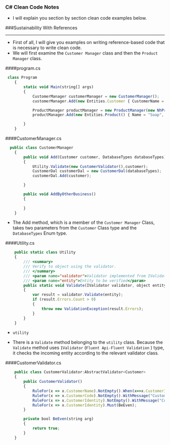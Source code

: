 ### C# Clean Code Notes
- I will explain you section by section clean code examples below.

###Sustainability With References
                
-----

- First of all, I will give you examples on writing reference-based code that is necessary to write clean code.
- We will first examine the `Customer Manager`  class and then the `Product Manager`   class.

####program.cs
```javascript
 class Program
    {
        static void Main(string[] args)
        {
            CustomerManager customerManager = new CustomerManager();
            customerManager.Add(new Entities.Customer { CustomerName = "Alican", CustomerCode = "AFWQFW2213", CustomerIdentity = "2589631725" }, Enums.DatabaseTypes.Oracle);

            ProductManager productManager = new ProductManager(new NhProductDal(),new StockControllerServiceAdapter());
            productManager.Add(new Entities.Product() { Name = "Soap", Quantity = 102, Barcode = "AFWQ212352" });

        }
    }
```


####CustomerManager.cs
```javascript
  public class CustomerManager
    {
        public void Add(Customer customer, DatabaseTypes databaseTypes)
        {
            Utility.Validate(new CustomerValidator(),customer);
            CustomerDal customerDal = new CustomerDal(databaseTypes);
            customerDal.Add(customer);

        }

        public void AddByOtherBusiness()
        {
             
        }
    }
```
- The Add method, which is a member of the `Customer Manager`  Class, takes two parameters from the `Customer`  Class type and the  `DatabaseTypes`  Enum type.

####Utility.cs
```javascript
    public static class Utility
    {
        /// <summary>
        /// Verify to object using the validator.
        /// </summary>
        /// <param name="validator">Validator implemented from IValidator.</param>
        /// <param name="entity">Entity to be verified</param>
        public static void Validate(IValidator validator, object entity)// First Parameter is : CustomerValidator Second Parameter is : Entity(Customer)
        {
            var result = validator.Validate(entity);
            if (result.Errors.Count > 0)
            {
                throw new ValidationException(result.Errors);
            }
        }
    }
```

- `utility` 

- There is a `Validate`  method belonging to the `utility`  class.
Because the `Validate` method uses `IValidator`  (`Fluent Api-Fluent Validation` ) type, it checks the incoming entity according to the relevant validator class.

####CustomerValidator.cs
```javascript
    public class CustomerValidator:AbstractValidator<Customer>
    {
        public CustomerValidator()
        {
            RuleFor(x => x.CustomerName).NotEmpty().When(x=>x.CustomerIdentity=="123").WithMessage("CustomerName field not be empty!");
            RuleFor(x => x.CustomerCode).NotEmpty().WithMessage("CustomerCode field not be empty!");
            RuleFor(x => x.CustomerIdentity).NotEmpty().WithMessage("Customer Identity field not be empty!");
            RuleFor(x => x.CustomerIdentity).Must(BeEven);
        }

        private bool BeEven(string arg)
        {
            return true;
        }
    }
```
